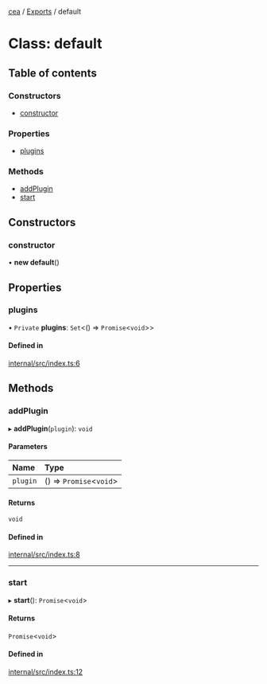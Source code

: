 [cea](../README.md) / [Exports](../modules.md) / default

# Class: default

## Table of contents

### Constructors

- [constructor](default.md#constructor)

### Properties

- [plugins](default.md#plugins)

### Methods

- [addPlugin](default.md#addplugin)
- [start](default.md#start)

## Constructors

### constructor

• **new default**()

## Properties

### plugins

• `Private` **plugins**: `Set`<() => `Promise`<`void`\>\>

#### Defined in

[internal/src/index.ts:6](https://github.com/ceajs/cea/blob/566c0d6/src/internal/src/index.ts#L6)

## Methods

### addPlugin

▸ **addPlugin**(`plugin`): `void`

#### Parameters

| Name | Type |
| :------ | :------ |
| `plugin` | () => `Promise`<`void`\> |

#### Returns

`void`

#### Defined in

[internal/src/index.ts:8](https://github.com/ceajs/cea/blob/566c0d6/src/internal/src/index.ts#L8)

___

### start

▸ **start**(): `Promise`<`void`\>

#### Returns

`Promise`<`void`\>

#### Defined in

[internal/src/index.ts:12](https://github.com/ceajs/cea/blob/566c0d6/src/internal/src/index.ts#L12)
